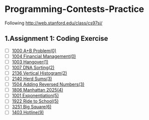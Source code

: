 # Programming-Contests-Practice
Following http://web.stanford.edu/class/cs97si/

## 1.Assignment 1: Coding Exercise
- [ ] [1000 A+B Problem(0)](http://poj.org/problem?id=1000)
- [ ] [1004 Financial Management(0)](http://poj.org/problem?id=1004)
- [ ] [1003 Hangover(1)](http://poj.org/problem?id=1003)
- [ ] [1007 DNA Sorting(2)](http://poj.org/problem?id=1007)
- [ ] [2136 Vertical Histogram(2)](http://poj.org/problem?id=2136)
- [ ] [2140 Herd Sums(3)](http://poj.org/problem?id=2140)
- [ ] [1504 Adding Reversed Numbers(3)](http://poj.org/problem?id=1504)
- [ ] [1806 Manhattan 2025(4)](http://poj.org/problem?id=1806)
- [ ] [1001 Exponentiation(5)](http://poj.org/problem?id=1001)
- [ ] [1922 Ride to School(5)](http://poj.org/problem?id=1922)
- [ ] [3251 Big Square(6)](http://poj.org/problem?id=3251)
- [ ] [1403 Hotline(9)](http://poj.org/problem?id=1403)
